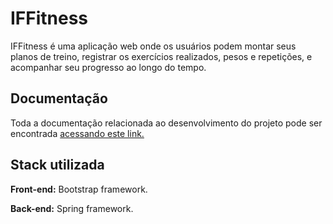 # IFFitness

IFFitness é uma aplicação web onde os usuários podem montar seus planos de treino, registrar os exercícios realizados, pesos e repetições, e acompanhar seu progresso ao longo do tempo. 


## Documentação

Toda a documentação relacionada ao desenvolvimento do projeto pode ser encontrada [acessando este link.](https://github.com/Monteiro-Jr-Dev/IFFitness/tree/main/docs)


## Stack utilizada

**Front-end:** Bootstrap framework.

**Back-end:** Spring framework.

